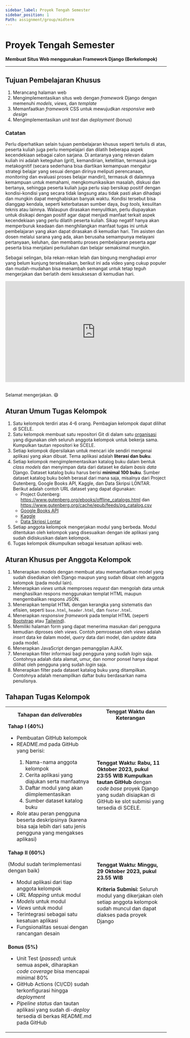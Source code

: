 ```yaml
---
sidebar_label: Proyek Tengah Semester
sidebar_position: 1
Path: assignment/group/midterm
---
```


# Proyek Tengah Semester

**Membuat Situs Web menggunakan Framework Django (Berkelompok)**

---

## Tujuan Pembelajaran Khusus

1. Merancang halaman web
2. Mengimplementasikan situs web dengan *framework* Django dengan memenuhi *models*, *views*, dan *template*
3. Memanfaatkan *framework* CSS untuk mewujudkan *responsive web design*
4. Mengimplementasikan *unit test* dan *deployment* (bonus)

### Catatan

Perlu diperhatikan selain tujuan pembelajaran khusus seperti tertulis di atas, peserta kuliah juga perlu mempelajari dan dilatih beberapa aspek kecendekiaan sebagai calon sarjana. Di antaranya yang relevan dalam kuliah ini adalah keteguhan (*grit*), kemandirian, ketelitian, termasuk juga metakognitif (secara sederhana bisa diartikan kemampuan mengatur strategi belajar yang sesuai dengan dirinya meliputi perencanaan, *monitoring* dan evaluasi proses belajar mandiri), termasuk di dalamnya kemampuan untuk memahami, mengkomunikasikan masalah, diskusi dan bertanya, sehingga peserta kuliah juga perlu siap bersikap positif dengan kondisi-kondisi yang secara tidak langsung atau tidak pasti akan dihadapi dan mungkin dapat menghabiskan banyak waktu. Kondisi tersebut bisa dianggap kendala, seperti keterbatasan sumber daya, *bug tools*, kesulitan teknis atau lainnya. Walaupun dirasakan menyulitkan, perlu diupayakan untuk disikapi dengan positif agar dapat menjadi manfaat terkait aspek kecendekiaan yang perlu dilatih peserta kuliah. Sikap negatif hanya akan memperburuk keadaan dan menghilangkan manfaat tugas ini untuk pembelajaran yang akan dapat dirasakan di kemudian hari. Tim asisten dan dosen melalui sarana yang ada, akan berusaha semampunya melayani pertanyaan, keluhan, dan membantu proses pembelajaran peserta agar peserta bisa menjalani perkuliahan dan belajar semaksimal mungkin.

Sebagai selingan, bila rekan-rekan lelah dan bingung menghadapi *error* yang belum kunjung terselesaikan, berikut ini ada video yang cukup populer dan mudah-mudahan bisa menambah semangat untuk tetap teguh mengerjakan dan berlatih demi kesuksesan di kemudian hari.

<iframe width="560" height="315" src="https://www.youtube-nocookie.com/embed/42-hh-iMJJI" title="YouTube video player" frameborder="0" allow="accelerometer; autoplay; clipboard-write; encrypted-media; gyroscope; picture-in-picture" allowfullscreen></iframe><br /><br />

Selamat mengerjakan. 😄

## Aturan Umum Tugas Kelompok

1. Satu kelompok terdiri atas 4-6 orang. Pembagian kelompok dapat dilihat di SCELE.
2. Satu kelompok membuat satu repositori Git di dalam satu [organisasi](https://docs.github.com/en/organizations/collaborating-with-groups-in-organizations/about-organizations) yang digunakan oleh seluruh anggota kelompok untuk bekerja sama. Kumpulkan tautan repositori ke SCELE.
3. Setiap kelompok dipersilakan untuk mencari ide sendiri mengenai aplikasi yang akan dibuat. Tema aplikasi adalah **literasi dan buku**.
4. Setiap kelompok mengimplementasikan katalog buku dalam bentuk *class models* dan menyimpan data dari dataset ke dalam *basis data* Django. Dataset katalog buku harus berisi **minimal 100 buku**. Sumber dataset katalog buku boleh berasal dari mana saja, misalnya dari Project Gutenberg, Google Books API, Kaggle, dan Data Skripsi LONTAR.
    Berikut adalah contoh URL dataset yang dapat digunakan:
    - Project Gutenberg: <https://www.gutenberg.org/ebooks/offline_catalogs.html> dan <https://www.gutenberg.org/cache/epub/feeds/pg_catalog.csv>
    - [Google Books API](https://developers.google.com/books/)
    - [Kaggle](https://www.kaggle.com/datasets?search=book)
    - [Data Skripsi Lontar](https://univindonesia-my.sharepoint.com/:x:/g/personal/iisafriyanti_office_ui_ac_id/EY1Lmwm40rJLhtbWtKerNOYBI3BxiLSlDbLuL3mFIsw8wA?e=DL43jL)
5. Setiap anggota kelompok mengerjakan modul yang berbeda. Modul ditentukan oleh kelompok yang disesuaikan dengan ide aplikasi yang sudah didiskusikan dalam kelompok.
6. Tugas kelompok dikumpulkan sebagai kesatuan aplikasi web.

## Aturan Khusus per Anggota Kelompok

1. Menerapkan *models* dengan membuat atau memanfaatkan model yang sudah disediakan oleh Django maupun yang sudah dibuat oleh anggota kelompok (pada modul lain).
2. Menerapkan *views* untuk memproses *request* dan mengolah data untuk menghasilkan respons menggunakan templat HTML maupun mengembalikan respons JSON.
3. Menerapkan templat HTML dengan kerangka yang sistematis dan efisien, seperti `base.html`, `header.html`, dan `footer.html`.
4. Menerapkan *responsive framework* pada templat HTML (seperti [Bootstrap](https://getbootstrap.com/) atau [Tailwind](https://tailwindcss.com/)).
5. Memiliki halaman form yang dapat menerima masukan dari pengguna kemudian diproses oleh *views*. Contoh pemrosesan oleh *views* adalah *insert* data ke dalam model, *query* data dari model, dan *update* data pada model.
6. Menerapkan JavaScript dengan pemanggilan AJAX.
7. Menerapkan filter informasi bagi pengguna yang sudah *login* saja. Contohnya adalah data alamat, umur, dan nomor ponsel hanya dapat dilihat oleh pengguna yang sudah *login* saja.
8. Menerapkan filter pada dataset katalog buku yang ditampilkan. Contohnya adalah menampilkan daftar buku berdasarkan nama penulisnya.

## Tahapan Tugas Kelompok

<table>
    <tr>
        <th>Tahapan dan <em>deliverables</em></th>
        <th>Tenggat Waktu dan Keterangan</th>
    </tr>
    <tr>
        <td>
            <b>Tahap I (40%)</b>
            <ul>
                <li>Pembuatan GitHub kelompok</li>
                <li>README.md pada GitHub yang berisi:</li>
                    <ol>
                        <li>Nama-nama anggota kelompok</li>
                        <li>Cerita aplikasi yang diajukan serta manfaatnya</li>
                        <li>Daftar modul yang akan diimplementasikan</li>
                        <li>Sumber dataset katalog buku</li>
                    </ol>
                <li><em>Role</em> atau peran pengguna beserta deskripsinya (karena bisa saja lebih dari satu jenis pengguna yang mengakses aplikasi)</li>
            </ul>
        </td>
        <td>
            <b>Tenggat Waktu: Rabu, 11 Oktober 2023, pukul 23:55 WIB</b>
            <b>Kumpulkan tautan GitHub</b> dengan <em>code base</em> proyek Django yang sudah disiapkan di GitHub ke slot submisi yang tersedia di SCELE.
        </td>
    </tr>
    <tr>
        <td>
            <b>Tahap II (60%)</b>
            <p>(Modul sudah terimplementasi dengan baik)</p>
            <ul>
                <li>Modul aplikasi dari tiap anggota kelompok</li>
                <li><em>URL Mapping</em> untuk modul</li>
                <li><em>Models</em> untuk modul</li>
                <li><em>Views</em> untuk modul</li>
                <li>Terintegrasi sebagai satu kesatuan aplikasi</li>
                <li>Fungsionalitas sesuai dengan rancangan desain</li>
            </ul>
        </td>
        <td>
            <b>Tenggat Waktu: Minggu, 29 Oktober 2023, pukul 23.55 WIB</b>
            <p><b>Kriteria Submisi:</b> Seluruh modul yang dikerjakan oleh setiap anggota kelompok sudah muncul dan dapat diakses pada proyek Django</p>
        </td>
    </tr>
    <tr>
        <td>
            <b>Bonus (5%)</b>
            <ul>
                <li>Unit Test (<em>passed</em>) untuk semua aspek, diharapkan <em>code coverage</em> bisa mencapai minimal 80%</li>
                <li>GitHub Actions (CI/CD) sudah terkonfigurasi hingga <em>deployment</em></li>
                <li><em>Pipeline status</em> dan tautan aplikasi yang sudah di-<em>deploy</em> tersedia di berkas README.md pada GitHub</li>
            </ul>
        </td>
        <td></td>
    </tr>
</table>
